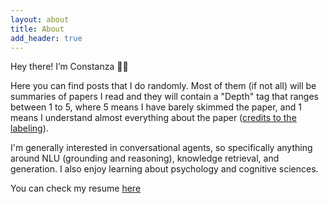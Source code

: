 ```yaml
---
layout: about
title: About
add_header: true
---
```


Hey there! I’m Constanza 👋🏼 

Here you can find posts that I do randomly. Most of them (if not all) will be summaries of papers I read and they will contain a "Depth" tag that ranges between 1 to 5, where 5 means I have barely skimmed the paper, and 1 means I understand almost everything about the paper ([credits to the labeling](https://github.com/DanielTakeshi/Paper_Notes#2019-rlil-papers)).

I'm generally interested in conversational agents, so specifically anything around NLU (grounding and reasoning), knowledge retrieval, and generation. I also enjoy learning about psychology and cognitive sciences.

You can check my resume [here](../assets/files/Resume_Constanza_Fierro.pdf)
